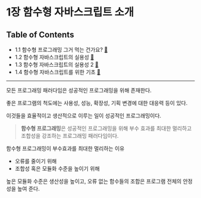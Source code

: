 # 1장 함수형 자바스크립트 소개

## Table of Contents

- 1.1 함수형 프로그래밍 그거 먹는 건가요? [:link:](chapter1-1/README.md)
- 1.2 함수형 자바스크립트의 실용성 [:link:](chapter1-2/README.md)
- 1.3 함수형 자바스크립트의 실용성 2 [:link:](chapter1-3/README.md)
- 1.4 함수형 자바스크립트를 위한 기초 [:link:](chapter1-4/README.md)

---

모든 프로그래밍 패러다임은 성공적인 프로그래밍을 위해 존재한다.

좋은 프로그램의 척도에는 사용성, 성능, 확장성, 기획 변경에 대한 대응력 등이 있다.

이것들을 효율적이고 생산적으로 이루는 일이 성공적인 프로그래밍이다.

> **함수형 프로그래밍**은 성공적인 프로그래밍을 위해 부수 효과를 최대한 멀리하고 조합성을 강조하는 프로그래밍 패러다임이다.

함수형 프로그래밍이 부수효과를 최대한 멀리하는 이유

- 오류를 줄이기 위해
- 조합성 혹은 모듈화 수준을 높이기 위해

높은 모듈화 수준은 생산성을 높이고, 오류 없는 함수들의 조합은 프로그램 전체의 안정성을 높여 준다.
